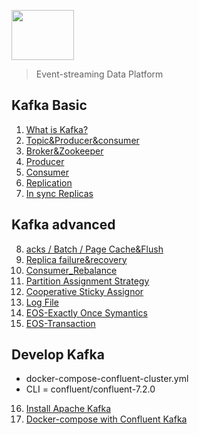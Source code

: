 <img src="https://img.shields.io/badge/Kafka-231F20?style=flat-square&logo=Apache Kafka&logoColor=white" width="100" height="80" /></a>
> Event-streaming Data Platform

## Kafka Basic
1. [What is Kafka?](https://dortmoot.tistory.com/113)
2. [Topic&Producer&consumer](https://dortmoot.tistory.com/114)
3. [Broker&Zookeeper](https://dortmoot.tistory.com/115)
4. [Producer](https://dortmoot.tistory.com/116)
5. [Consumer](https://dortmoot.tistory.com/117)
6. [Replication](https://dortmoot.tistory.com/118)
7. [In sync Replicas](https://dortmoot.tistory.com/122)

## Kafka advanced
8. [acks / Batch / Page Cache&Flush](https://dortmoot.tistory.com/126)
9. [Replica failure&recovery](https://dortmoot.tistory.com/127)
10. [Consumer_Rebalance](https://dortmoot.tistory.com/129)
11. [Partition Assignment Strategy](https://dortmoot.tistory.com/130)
12. [Cooperative Sticky Assignor](https://dortmoot.tistory.com/131)
13. [Log File](https://dortmoot.tistory.com/134)
14. [EOS-Exactly Once Symantics](https://dortmoot.tistory.com/135)
15. [EOS-Transaction](https://dortmoot.tistory.com/136)

## Develop Kafka
- docker-compose-confluent-cluster.yml   
- CLI = confluent/confluent-7.2.0   

16. [Install Apache Kafka](https://dortmoot.tistory.com/142)
17. [Docker-compose with Confluent Kafka](https://dortmoot.tistory.com/137)
